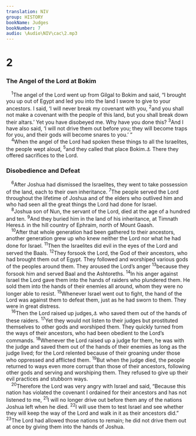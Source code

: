 ```yaml
---
translation: NIV
group: HISTORY
bookName: Judges 
bookNumber: 7
audio: \Audio\NIV\cac\2.mp3
---
```


<div class="title"><h1>2</h1><h3>The Angel of the Lord at Bokim </h3></div>
<span class="verse cac_2_1"> <sup>1</sup>The angel of the Lord went up from Gilgal to Bokim and said, “I brought you up out of Egypt and led you into the land I swore to give to your ancestors. I said, ‘I will never break my covenant with you, </span>
<span class="verse cac_2_2"><sup>2</sup>and you shall not make a covenant with the people of this land, but you shall break down their altars.’ Yet you have disobeyed me. Why have you done this? </span>
<span class="verse cac_2_3"><sup>3</sup>And I have also said, ‘I will not drive them out before you; they will become traps for you, and their gods will become snares to you.’ ” <br/></span>
<span class="verse cac_2_4"> <sup>4</sup>When the angel of the Lord had spoken these things to all the Israelites, the people wept aloud, </span>
<span class="verse cac_2_5"><sup>5</sup>and they called that place Bokim.<a data-toggle="tooltip" data-placement="bottom" title="means weepers.">⚓</a> There they offered sacrifices to the Lord. <br/></span>
<div class="title"><h3>Disobedience and Defeat </h3></div>
<span class="verse cac_2_6"> <sup>6</sup>After Joshua had dismissed the Israelites, they went to take possession of the land, each to their own inheritance. </span>
<span class="verse cac_2_7"><sup>7</sup>The people served the Lord throughout the lifetime of Joshua and of the elders who outlived him and who had seen all the great things the Lord had done for Israel. <br/></span>
<span class="verse cac_2_8"> <sup>8</sup>Joshua son of Nun, the servant of the Lord, died at the age of a hundred and ten. </span>
<span class="verse cac_2_9"><sup>9</sup>And they buried him in the land of his inheritance, at Timnath Heres<a data-toggle="tooltip" data-placement="bottom" title="Also known as Timnath Serah (see Joshua 19:50 and 24:30)">⚓</a> in the hill country of Ephraim, north of Mount Gaash. <br/></span>
<span class="verse cac_2_10"> <sup>10</sup>After that whole generation had been gathered to their ancestors, another generation grew up who knew neither the Lord nor what he had done for Israel. </span>
<span class="verse cac_2_11"><sup>11</sup>Then the Israelites did evil in the eyes of the Lord and served the Baals. </span>
<span class="verse cac_2_12"><sup>12</sup>They forsook the Lord, the God of their ancestors, who had brought them out of Egypt. They followed and worshiped various gods of the peoples around them. They aroused the Lord’s anger </span>
<span class="verse cac_2_13"><sup>13</sup>because they forsook him and served Baal and the Ashtoreths. </span>
<span class="verse cac_2_14"><sup>14</sup>In his anger against Israel the Lord gave them into the hands of raiders who plundered them. He sold them into the hands of their enemies all around, whom they were no longer able to resist. </span>
<span class="verse cac_2_15"><sup>15</sup>Whenever Israel went out to fight, the hand of the Lord was against them to defeat them, just as he had sworn to them. They were in great distress. <br/></span>
<span class="verse cac_2_16"> <sup>16</sup>Then the Lord raised up judges,<a data-toggle="tooltip" data-placement="bottom" title="Or leaders ; similarly in verses 17-19">⚓</a> who saved them out of the hands of these raiders. </span>
<span class="verse cac_2_17"><sup>17</sup>Yet they would not listen to their judges but prostituted themselves to other gods and worshiped them. They quickly turned from the ways of their ancestors, who had been obedient to the Lord’s commands. </span>
<span class="verse cac_2_18"><sup>18</sup>Whenever the Lord raised up a judge for them, he was with the judge and saved them out of the hands of their enemies as long as the judge lived; for the Lord relented because of their groaning under those who oppressed and afflicted them. </span>
<span class="verse cac_2_19"><sup>19</sup>But when the judge died, the people returned to ways even more corrupt than those of their ancestors, following other gods and serving and worshiping them. They refused to give up their evil practices and stubborn ways. <br/></span>
<span class="verse cac_2_20"> <sup>20</sup>Therefore the Lord was very angry with Israel and said, “Because this nation has violated the covenant I ordained for their ancestors and has not listened to me, </span>
<span class="verse cac_2_21"><sup>21</sup>I will no longer drive out before them any of the nations Joshua left when he died. </span>
<span class="verse cac_2_22"><sup>22</sup>I will use them to test Israel and see whether they will keep the way of the Lord and walk in it as their ancestors did.” </span>
<span class="verse cac_2_23"><sup>23</sup>The Lord had allowed those nations to remain; he did not drive them out at once by giving them into the hands of Joshua. <br/></span>
